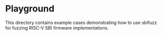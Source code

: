 # Playground

This directory contains example cases demonstrating how to use sbifuzz for fuzzing RISC-V SBI firmware implementations. 

